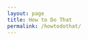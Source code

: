 ```yaml
---
layout: page
title: How to Do That
permalink: /howtodothat/
---
```


<!DOCTYPE html>
<html lang="en">
<head>
    <meta charset="UTF-8">
    <meta name="viewport" content="width=device-width, initial-scale=1.0">
    <title>How to Do That - eosyn</title>
    <style>
        :root {
            /* Primary Color Palette */
            --primary-purple: #667eea;
            --primary-pink: #f093fb;
            --accent-blue: #4facfe;
            --accent-green: #43e97b;
            --accent-orange: #fa709a;
            
            /* Background Gradients */
            --gradient-primary: linear-gradient(135deg, var(--primary-purple) 0%, var(--primary-pink) 100%);
            --gradient-secondary: linear-gradient(135deg, var(--accent-blue) 0%, var(--accent-green) 100%);
            --gradient-warm: linear-gradient(135deg, var(--accent-orange) 0%, var(--primary-pink) 100%);
            
            /* Text Colors */
            --text-primary: #2d3748;
            --text-secondary: #4a5568;
            --text-light: #718096;
            --text-white: #ffffff;
            
            /* Background Colors */
            --bg-primary: #ffffff;
            --bg-secondary: #f7fafc;
            --bg-accent: #edf2f7;
            
            /* Border Colors */
            --border-primary: #e2e8f0;
            --border-accent: #cbd5e0;
            --border-pink: #ffb6c1;
            
            /* Shadow Colors */
            --shadow-light: rgba(0, 0, 0, 0.1);
            --shadow-medium: rgba(0, 0, 0, 0.2);
            --shadow-heavy: rgba(0, 0, 0, 0.3);
        }

        body {
            font-family: 'Segoe UI', Tahoma, Geneva, Verdana, sans-serif;
            margin: 0;
            padding: 20px;
            background: var(--gradient-primary);
            min-height: 100vh;
            color: var(--text-primary);
        }

        .container {
            max-width: 800px;
            margin: 0 auto;
            background: var(--bg-primary);
            border-radius: 20px;
            padding: 30px;
            box-shadow: 0 20px 40px var(--shadow-medium);
            backdrop-filter: blur(10px);
            border: 1px solid rgba(255, 255, 255, 0.2);
        }

        .header {
            text-align: center;
            margin-bottom: 30px;
        }

        .header h1 {
            color: var(--primary-purple);
            margin-bottom: 10px;
            background: var(--gradient-primary);
            -webkit-background-clip: text;
            -webkit-text-fill-color: transparent;
            background-clip: text;
            font-weight: 700;
        }

        .back-link {
            position: absolute;
            top: 20px;
            left: 20px;
            color: var(--text-white);
            text-decoration: none;
            font-size: 18px;
            background: var(--shadow-heavy);
            padding: 12px 20px;
            border-radius: 25px;
            transition: all 0.3s ease;
            backdrop-filter: blur(10px);
            border: 1px solid rgba(255, 255, 255, 0.2);
        }

        .back-link:hover {
            background: var(--gradient-primary);
            transform: translateY(-2px);
            box-shadow: 0 8px 20px var(--shadow-medium);
        }

        .quiz-section {
            margin-bottom: 30px;
            display: none;
        }

        .quiz-section.active {
            display: block;
        }

        .question {
            font-size: 20px;
            font-weight: 600;
            color: var(--text-primary);
            margin-bottom: 20px;
            text-align: center;
        }

        .options {
            display: grid;
            gap: 15px;
        }

        .option {
            background: var(--bg-secondary);
            border: 2px solid var(--border-primary);
            border-radius: 15px;
            padding: 20px;
            cursor: pointer;
            transition: all 0.3s ease;
            text-align: left;
        }

        .option:hover {
            border-color: var(--primary-purple);
            background: var(--bg-accent);
            transform: translateY(-2px);
            box-shadow: 0 8px 20px var(--shadow-medium);
        }

        .option.selected {
            border-color: var(--primary-purple);
            background: var(--bg-accent);
            box-shadow: 0 8px 20px var(--shadow-medium);
        }

        .option-title {
            font-weight: 600;
            color: var(--text-primary);
            margin-bottom: 8px;
        }

        .option-description {
            color: var(--text-secondary);
            font-size: 14px;
            line-height: 1.5;
        }

        .navigation {
            display: flex;
            justify-content: space-between;
            margin-top: 30px;
        }

        .btn {
            background: var(--gradient-primary);
            color: var(--text-white);
            border: none;
            padding: 12px 24px;
            border-radius: 25px;
            cursor: pointer;
            font-size: 16px;
            transition: all 0.3s ease;
            font-weight: 500;
        }

        .btn:hover {
            transform: translateY(-2px);
            box-shadow: 0 8px 20px var(--shadow-medium);
        }

        .btn:disabled {
            background: var(--border-accent);
            cursor: not-allowed;
            transform: none;
            box-shadow: none;
        }

        .btn.secondary {
            background: var(--text-secondary);
        }

        .btn.secondary:hover {
            background: var(--text-primary);
        }

        .progress-bar {
            width: 100%;
            height: 8px;
            background: var(--border-primary);
            border-radius: 4px;
            margin-bottom: 30px;
            overflow: hidden;
        }

        .progress-fill {
            height: 100%;
            background: var(--gradient-primary);
            transition: width 0.3s ease;
            width: 0%;
        }

        .result-section {
            text-align: center;
            display: none;
        }

        .result-section.active {
            display: block;
        }

        .recommendation {
            background: var(--bg-secondary);
            border: 2px solid var(--accent-green);
            border-radius: 15px;
            padding: 30px;
            margin-bottom: 20px;
        }

        .recommendation h2 {
            color: var(--accent-green);
            margin-bottom: 15px;
        }

        .tech-stack {
            display: flex;
            flex-wrap: wrap;
            gap: 10px;
            justify-content: center;
            margin: 20px 0;
        }

        .tech-tag {
            background: var(--primary-purple);
            color: var(--text-white);
            padding: 8px 16px;
            border-radius: 20px;
            font-size: 14px;
            font-weight: 500;
        }

        .tech-tag.frontend { background: var(--accent-blue); }
        .tech-tag.backend { background: var(--accent-green); }
        .tech-tag.database { background: var(--accent-orange); }
        .tech-tag.deployment { background: var(--primary-pink); }

        .resources {
            background: var(--bg-accent);
            border: 2px solid var(--accent-orange);
            border-radius: 15px;
            padding: 20px;
            margin-top: 20px;
        }

        .resources h3 {
            color: var(--accent-orange);
            margin-bottom: 15px;
        }

        .resource-list {
            list-style: none;
            padding: 0;
        }

        .resource-list li {
            margin-bottom: 10px;
        }

        .resource-list a {
            color: var(--primary-purple);
            text-decoration: none;
        }

        .resource-list a:hover {
            text-decoration: underline;
        }

        .restart-btn {
            background: var(--accent-orange);
            color: var(--text-white);
            border: none;
            padding: 12px 24px;
            border-radius: 25px;
            cursor: pointer;
            font-size: 16px;
            transition: all 0.3s ease;
            margin-top: 20px;
        }

        .restart-btn:hover {
            background: #e53e3e;
            transform: translateY(-2px);
        }
    </style>
</head>
<body>
    <a href="/" class="back-link">← Back to Home</a>
    
    <div class="container">
        <div class="header">
            <h1>🤔 How to Do That?</h1>
            <p>Let's figure out the best way to build your project!</p>
        </div>

        <div class="progress-bar">
            <div class="progress-fill" id="progressFill"></div>
        </div>

        <!-- Question 1: Project Type -->
        <div class="quiz-section active" id="section1">
            <div class="question">I want to create a...</div>
            <div class="options">
                <div class="option" data-value="webapp">
                    <div class="option-title">🌐 Web Application</div>
                    <div class="option-description">A website that users can interact with, like a social media platform or online tool</div>
                </div>
                <div class="option" data-value="mobile">
                    <div class="option-title">📱 Mobile App</div>
                    <div class="option-description">An app for smartphones and tablets, like Instagram or a productivity app</div>
                </div>
                <div class="option" data-value="desktop">
                    <div class="option-title">💻 Desktop Application</div>
                    <div class="option-description">Software that runs on computers, like a photo editor or game</div>
                </div>
                <div class="option" data-value="api">
                    <div class="option-title">🔌 API/Backend Service</div>
                    <div class="option-description">A service that provides data or functionality to other applications</div>
                </div>
                <div class="option" data-value="game">
                    <div class="option-title">🎮 Game</div>
                    <div class="option-description">An interactive game, either web-based, mobile, or desktop</div>
                </div>
            </div>
            <div class="navigation">
                <div></div>
                <button class="btn" onclick="nextQuestion()">Next →</button>
            </div>
        </div>

        <!-- Question 2: Features -->
        <div class="quiz-section" id="section2">
            <div class="question">It should be able to...</div>
            <div class="options">
                <div class="option" data-value="user-auth">
                    <div class="option-title">👤 User Accounts & Login</div>
                    <div class="option-description">Let users create accounts, log in, and manage their profiles</div>
                </div>
                <div class="option" data-value="data-storage">
                    <div class="option-title">💾 Store Data</div>
                    <div class="option-description">Save and retrieve information like user data, posts, or files</div>
                </div>
                <div class="option" data-value="real-time">
                    <div class="option-title">⚡ Real-time Updates</div>
                    <div class="option-description">Update information instantly, like chat messages or live data</div>
                </div>
                <div class="option" data-value="media">
                    <div class="option-title">🖼️ Handle Media</div>
                    <div class="option-description">Upload, process, and display images, videos, or audio files</div>
                </div>
                <div class="option" data-value="payments">
                    <div class="option-title">💳 Process Payments</div>
                    <div class="option-description">Accept credit cards, PayPal, or other payment methods</div>
                </div>
                <div class="option" data-value="simple">
                    <div class="option-title">📝 Simple Content</div>
                    <div class="option-description">Just display information, forms, or basic interactions</div>
                </div>
            </div>
            <div class="navigation">
                <button class="btn secondary" onclick="previousQuestion()">← Previous</button>
                <button class="btn" onclick="nextQuestion()">Next →</button>
            </div>
        </div>

        <!-- Question 3: Experience Level -->
        <div class="quiz-section" id="section3">
            <div class="question">What's your programming experience?</div>
            <div class="options">
                <div class="option" data-value="beginner">
                    <div class="option-title">🌱 Complete Beginner</div>
                    <div class="option-description">I've never written code before, but I'm excited to learn!</div>
                </div>
                <div class="option" data-value="some">
                    <div class="option-title">📚 Some Experience</div>
                    <div class="option-description">I've done some coding tutorials or basic projects</div>
                </div>
                <div class="option" data-value="intermediate">
                    <div class="option-title">🚀 Intermediate</div>
                    <div class="option-description">I can write code and have built a few projects</div>
                </div>
                <div class="option" data-value="advanced">
                    <div class="option-title">⚡ Advanced</div>
                    <div class="option-description">I'm comfortable with multiple programming languages</div>
                </div>
            </div>
            <div class="navigation">
                <button class="btn secondary" onclick="previousQuestion()">← Previous</button>
                <button class="btn" onclick="nextQuestion()">Next →</button>
            </div>
        </div>

        <!-- Question 4: Timeline -->
        <div class="quiz-section" id="section4">
            <div class="question">How quickly do you want to see results?</div>
            <div class="options">
                <div class="option" data-value="fast">
                    <div class="option-title">⚡ As Fast as Possible</div>
                    <div class="option-description">I want to build something quickly, even if it's not perfect</div>
                </div>
                <div class="option" data-value="balanced">
                    <div class="option-title">⚖️ Balanced Approach</div>
                    <div class="option-description">I want to learn while building something good</div>
                </div>
                <div class="option" data-value="thorough">
                    <div class="option-title">🎯 Do It Right</div>
                    <div class="option-description">I want to learn proper development practices</div>
                </div>
            </div>
            <div class="navigation">
                <button class="btn secondary" onclick="previousQuestion()">← Previous</button>
                <button class="btn" onclick="nextQuestion()">Next →</button>
            </div>
        </div>

        <!-- Question 5: Budget -->
        <div class="quiz-section" id="section5">
            <div class="question">What's your budget for hosting/deployment?</div>
            <div class="options">
                <div class="option" data-value="free">
                    <div class="option-title">💰 Free</div>
                    <div class="option-description">I want to keep costs as low as possible</div>
                </div>
                <div class="option" data-value="low">
                    <div class="option-title">💵 Low Cost</div>
                    <div class="option-description">I can spend a few dollars per month</div>
                </div>
                <div class="option" data-value="flexible">
                    <div class="option-title">💎 Flexible</div>
                    <div class="option-description">I can invest in better hosting and tools</div>
                </div>
            </div>
            <div class="navigation">
                <button class="btn secondary" onclick="previousQuestion()">← Previous</button>
                <button class="btn" onclick="getRecommendation()">Get Recommendation →</button>
            </div>
        </div>

        <!-- Results Section -->
        <div class="result-section" id="resultSection">
            <div class="recommendation" id="recommendation">
                <!-- Results will be populated here -->
            </div>
            <button class="restart-btn" onclick="restartQuiz()">Start Over</button>
        </div>
    </div>

    <script>
        let currentSection = 1;
        let totalSections = 5;
        let answers = {};

        // Update progress bar
        function updateProgress() {
            const progress = (currentSection / totalSections) * 100;
            document.getElementById('progressFill').style.width = progress + '%';
        }

        // Show/hide sections
        function showSection(sectionNumber) {
            document.querySelectorAll('.quiz-section').forEach(section => {
                section.classList.remove('active');
            });
            document.getElementById('section' + sectionNumber).classList.add('active');
            updateProgress();
        }

        // Handle option selection
        document.querySelectorAll('.option').forEach(option => {
            option.addEventListener('click', function() {
                // Remove selection from siblings
                this.parentElement.querySelectorAll('.option').forEach(opt => {
                    opt.classList.remove('selected');
                });
                // Select this option
                this.classList.add('selected');
            });
        });

        function nextQuestion() {
            const currentSectionElement = document.getElementById('section' + currentSection);
            const selectedOption = currentSectionElement.querySelector('.option.selected');
            
            if (!selectedOption) {
                alert('Please select an option before continuing.');
                return;
            }

            // Store the answer
            const questionKey = getQuestionKey(currentSection);
            answers[questionKey] = selectedOption.dataset.value;

            if (currentSection < totalSections) {
                currentSection++;
                showSection(currentSection);
            }
        }

        function previousQuestion() {
            if (currentSection > 1) {
                currentSection--;
                showSection(currentSection);
            }
        }

        function getQuestionKey(section) {
            const keys = ['projectType', 'features', 'experience', 'timeline', 'budget'];
            return keys[section - 1];
        }

        function getRecommendation() {
            const currentSectionElement = document.getElementById('section' + currentSection);
            const selectedOption = currentSectionElement.querySelector('.option.selected');
            
            if (!selectedOption) {
                alert('Please select an option before continuing.');
                return;
            }

            // Store the final answer
            answers[getQuestionKey(currentSection)] = selectedOption.dataset.value;

            // Generate recommendation based on answers
            const recommendation = generateRecommendation(answers);
            
            // Show results
            document.querySelectorAll('.quiz-section').forEach(section => {
                section.classList.remove('active');
            });
            document.getElementById('resultSection').classList.add('active');
            document.getElementById('recommendation').innerHTML = recommendation;
        }

        function generateRecommendation(answers) {
            let recommendation = '';
            let techStack = [];
            let resources = [];

            // Analyze project type
            switch(answers.projectType) {
                case 'webapp':
                    if (answers.experience === 'beginner') {
                        techStack = ['HTML/CSS', 'JavaScript', 'React', 'Firebase'];
                        resources = [
                            '<a href="https://www.freecodecamp.org/" target="_blank">freeCodeCamp</a>',
                            '<a href="https://react.dev/" target="_blank">React Documentation</a>',
                            '<a href="https://firebase.google.com/" target="_blank">Firebase</a>'
                        ];
                        recommendation = `
                            <h2>🎉 Perfect for Beginners!</h2>
                            <p>You should build a <strong>React web application</strong> with Firebase as your backend. This combination is perfect for beginners because:</p>
                            <ul>
                                <li>React has excellent documentation and community support</li>
                                <li>Firebase handles authentication, database, and hosting automatically</li>
                                <li>You can deploy for free and scale as needed</li>
                                <li>Lots of tutorials and examples available</li>
                            </ul>
                        `;
                    } else {
                        techStack = ['Next.js', 'TypeScript', 'PostgreSQL', 'Vercel'];
                        resources = [
                            '<a href="https://nextjs.org/" target="_blank">Next.js</a>',
                            '<a href="https://www.typescriptlang.org/" target="_blank">TypeScript</a>',
                            '<a href="https://vercel.com/" target="_blank">Vercel</a>'
                        ];
                        recommendation = `
                            <h2>🚀 Modern Web Development</h2>
                            <p>Build with <strong>Next.js and TypeScript</strong> for a production-ready web application. This stack offers:</p>
                            <ul>
                                <li>Server-side rendering for better performance</li>
                                <li>Type safety with TypeScript</li>
                                <li>Easy deployment with Vercel</li>
                                <li>Great developer experience</li>
                            </ul>
                        `;
                    }
                    break;

                case 'mobile':
                    if (answers.experience === 'beginner') {
                        techStack = ['React Native', 'Expo', 'Firebase'];
                        resources = [
                            '<a href="https://expo.dev/" target="_blank">Expo</a>',
                            '<a href="https://reactnative.dev/" target="_blank">React Native</a>',
                            '<a href="https://firebase.google.com/" target="_blank">Firebase</a>'
                        ];
                        recommendation = `
                            <h2>📱 Mobile App Made Easy!</h2>
                            <p>Use <strong>React Native with Expo</strong> to build your mobile app. This is the best choice because:</p>
                            <ul>
                                <li>Write once, run on both iOS and Android</li>
                                <li>Expo handles the complex setup for you</li>
                                <li>Hot reloading for fast development</li>
                                <li>Easy to test on your phone</li>
                            </ul>
                        `;
                    } else {
                        techStack = ['Flutter', 'Dart', 'Firebase'];
                        resources = [
                            '<a href="https://flutter.dev/" target="_blank">Flutter</a>',
                            '<a href="https://dart.dev/" target="_blank">Dart</a>',
                            '<a href="https://firebase.google.com/" target="_blank">Firebase</a>'
                        ];
                        recommendation = `
                            <h2>🎯 High-Performance Mobile App</h2>
                            <p>Build with <strong>Flutter</strong> for a native-feeling mobile app. Flutter offers:</p>
                            <ul>
                                <li>Excellent performance and smooth animations</li>
                                <li>Beautiful built-in widgets</li>
                                <li>Single codebase for iOS and Android</li>
                                <li>Great developer tools</li>
                            </ul>
                        `;
                    }
                    break;

                case 'desktop':
                    techStack = ['Electron', 'JavaScript', 'Node.js'];
                    resources = [
                        '<a href="https://www.electronjs.org/" target="_blank">Electron</a>',
                        '<a href="https://nodejs.org/" target="_blank">Node.js</a>'
                    ];
                    recommendation = `
                        <h2>💻 Cross-Platform Desktop App</h2>
                        <p>Use <strong>Electron</strong> to build your desktop application. Electron allows you to:</p>
                        <ul>
                            <li>Build for Windows, Mac, and Linux with one codebase</li>
                            <li>Use web technologies (HTML, CSS, JavaScript)</li>
                            <li>Access native system features</li>
                            <li>Distribute easily to users</li>
                        </ul>
                    `;
                    break;

                case 'api':
                    techStack = ['Node.js', 'Express', 'MongoDB', 'Heroku'];
                    resources = [
                        '<a href="https://nodejs.org/" target="_blank">Node.js</a>',
                        '<a href="https://expressjs.com/" target="_blank">Express</a>',
                        '<a href="https://www.mongodb.com/" target="_blank">MongoDB</a>'
                    ];
                    recommendation = `
                        <h2>🔌 Robust API Backend</h2>
                        <p>Build your API with <strong>Node.js and Express</strong>. This combination provides:</p>
                        <ul>
                            <li>Fast development with JavaScript</li>
                            <li>Excellent ecosystem of packages</li>
                            <li>Easy to deploy and scale</li>
                            <li>Great for real-time features</li>
                        </ul>
                    `;
                    break;

                case 'game':
                    if (answers.experience === 'beginner') {
                        techStack = ['HTML5 Canvas', 'JavaScript', 'Phaser.js'];
                        resources = [
                            '<a href="https://phaser.io/" target="_blank">Phaser.js</a>',
                            '<a href="https://developer.mozilla.org/en-US/docs/Web/API/Canvas_API" target="_blank">HTML5 Canvas</a>'
                        ];
                        recommendation = `
                            <h2>🎮 Web-Based Game</h2>
                            <p>Start with <strong>HTML5 Canvas and Phaser.js</strong> for your game. This approach offers:</p>
                            <ul>
                                <li>No installation required for players</li>
                                <li>Phaser.js handles game physics and sprites</li>
                                <li>Easy to share and distribute</li>
                                <li>Works on all devices with a browser</li>
                            </ul>
                        `;
                    } else {
                        techStack = ['Unity', 'C#', 'Steam'];
                        resources = [
                            '<a href="https://unity.com/" target="_blank">Unity</a>',
                            '<a href="https://docs.unity3d.com/" target="_blank">Unity Documentation</a>'
                        ];
                        recommendation = `
                            <h2>🎯 Professional Game Development</h2>
                            <p>Use <strong>Unity</strong> for a professional game. Unity provides:</p>
                            <ul>
                                <li>Powerful 3D and 2D game engine</li>
                                <li>Extensive asset store</li>
                                <li>Cross-platform deployment</li>
                                <li>Large community and tutorials</li>
                            </ul>
                        `;
                    }
                    break;
            }

            // Add tech stack display
            if (techStack.length > 0) {
                recommendation += `
                    <div class="tech-stack">
                        ${techStack.map(tech => `<span class="tech-tag">${tech}</span>`).join('')}
                    </div>
                `;
            }

            // Add resources
            if (resources.length > 0) {
                recommendation += `
                    <div class="resources">
                        <h3>📚 Learning Resources</h3>
                        <ul class="resource-list">
                            ${resources.map(resource => `<li>${resource}</li>`).join('')}
                        </ul>
                    </div>
                `;
            }

            return recommendation;
        }

        function restartQuiz() {
            currentSection = 1;
            answers = {};
            document.querySelectorAll('.option').forEach(option => {
                option.classList.remove('selected');
            });
            document.getElementById('resultSection').classList.remove('active');
            showSection(1);
        }

        // Initialize
        updateProgress();
    </script>
</body>
</html> 